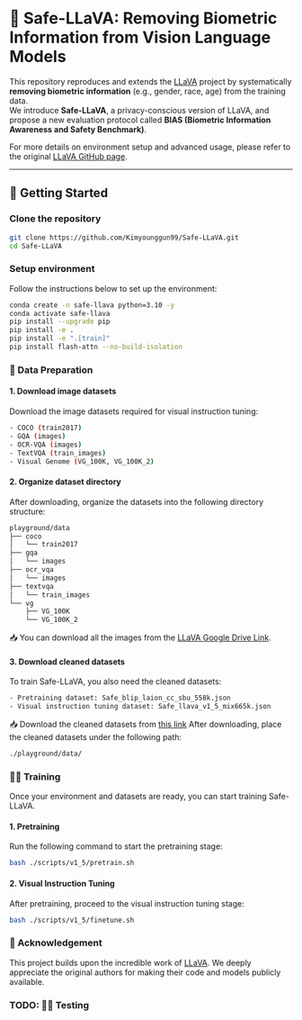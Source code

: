 # 🌟 Safe-LLaVA: Removing Biometric Information from Vision Language Models

This repository reproduces and extends the [LLaVA](https://github.com/haotian-liu/LLaVA) project by systematically **removing biometric information** (e.g., gender, race, age) from the training data.  
We introduce **Safe-LLaVA**, a privacy-conscious version of LLaVA, and propose a new evaluation protocol called **BIAS (Biometric Information Awareness and Safety Benchmark)**.

For more details on environment setup and advanced usage, please refer to the original [LLaVA GitHub page](https://github.com/haotian-liu/LLaVA).

---

## 🚀 Getting Started

### Clone the repository
```bash
git clone https://github.com/Kimyounggun99/Safe-LLaVA.git
cd Safe-LLaVA
```

### Setup environment
Follow the instructions below to set up the environment:
```bash
conda create -n safe-llava python=3.10 -y
conda activate safe-llava
pip install --upgrade pip
pip install -e .
pip install -e ".[train]"
pip install flash-attn --no-build-isolation
```

### 📂 Data Preparation
#### 1. Download image datasets
Download the image datasets required for visual instruction tuning:

```bash
- COCO (train2017)
- GQA (images)
- OCR-VQA (images)
- TextVQA (train_images)
- Visual Genome (VG_100K, VG_100K_2)
```

#### 2. Organize dataset directory
After downloading, organize the datasets into the following directory structure:

```bash
playground/data
├── coco
│   └── train2017
├── gqa
│   └── images
├── ocr_vqa
│   └── images
├── textvqa
│   └── train_images
└── vg
    ├── VG_100K
    └── VG_100K_2
```
📥 You can download all the images from the [LLaVA Google Drive Link](https://github.com/haotian-liu/LLaVA).

#### 3. Download cleaned datasets
To train Safe-LLaVA, you also need the cleaned datasets:
```bash
- Pretraining dataset: Safe_blip_laion_cc_sbu_558k.json
- Visual instruction tuning dataset: Safe_llava_v1_5_mix665k.json
```
📥 Download the cleaned datasets from [this link](https://github.com/haotian-liu/LLaVA)
After downloading, place the cleaned datasets under the following path:
```bash
./playground/data/
```

### 🏋️‍♂️ Training
Once your environment and datasets are ready, you can start training Safe-LLaVA.

#### 1. Pretraining
Run the following command to start the pretraining stage:
```bash
bash ./scripts/v1_5/pretrain.sh
```

#### 2. Visual Instruction Tuning
After pretraining, proceed to the visual instruction tuning stage:
```bash
bash ./scripts/v1_5/finetune.sh
```
### 📢 Acknowledgement
This project builds upon the incredible work of [LLaVA](https://github.com/haotian-liu/LLaVA).
We deeply appreciate the original authors for making their code and models publicly available.

### TODO: 🏋️‍♂️ Testing

